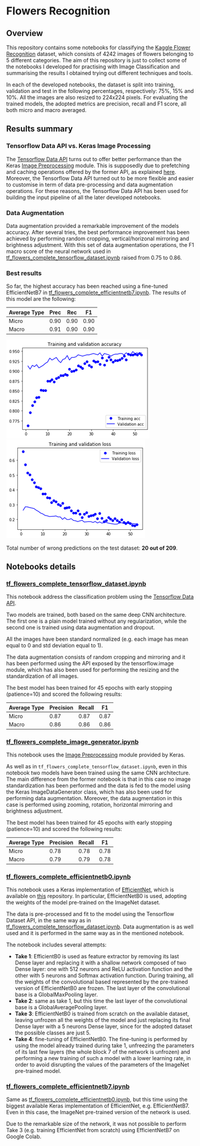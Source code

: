 # Flowers Recognition

## Overview
This repository contains some notebooks for classifying the [Kaggle Flower Recognition](https://www.kaggle.com/alxmamaev/flowers-recognition) dataset, which consists of 4242 images of flowers belonging to 5 different categories. The aim of this repository is just to collect some of the notebooks I developed for practising with Image Classification and summarising the results I obtained trying out different techniques and tools. 

In each of the developed notebooks, the dataset is split into training, validation and test in the following percentages, respectively: 75%, 15% and 10%. All the images are also resized to 224x224 pixels. For evaluating the trained models, the adopted metrics are precision, recall and F1 score, all both micro and macro averaged. 

## Results summary

### Tensorflow Data API vs. Keras Image Processing
The [Tensorflow Data API](https://www.tensorflow.org/api_docs/python/tf/data) turns out to offer better performance than the Keras [Image Preprocessing](https://keras.io/preprocessing/image/) module. This is supposedly due to prefetching and caching operations offered by the former API, as explained [here](https://www.tensorflow.org/guide/data_performance). Moreover, the Tensorflow Data API turned out to be more flexible and easier to customise in term of data pre-processing and data augmentation operations. For these reasons, the Tensorflow Data API has been used for building the input pipeline of all the later developed notebooks. 

### Data Augmentation
Data augmentation provided a remarkable improvement of the models accuracy. After several tries, the best performance improvement has been achieved by performing random cropping, vertical/horizonal mirroring and brightness adjustment. With this set of data augmentation operations, the F1 macro score of the neural network used in [tf_flowers_complete_tensorflow_dataset.ipynb](https://github.com/Telemaco019/flower_recognition/blob/master/tf_flowers_complete_tensorflow_dataset.ipynb) raised from 0.75 to 0.86. 

### Best results
So far, the highest accuracy has been reached using a fine-tuned EfficientNetB7 in [tf_flowers_complete_efficientnetb7.ipynb](https://github.com/Telemaco019/flower_recognition/blob/master/tf_flowers_complete_efficientnetb7.ipynb). The results of this model are the following: 

|Average Type |Prec |Rec |F1
|--- |--- |--- |---
|Micro|0.90|0.90|0.90
|Macro|0.91|0.90|0.90

![acc_curves_efficientnetb7](img/acc_curves_efficientnetb7.png)
![loss_curves_efficientnetb7](img/loss_curves_efficientnetb7.png)

Total number of wrong predictions on the test dataset: **20 out of 209**.

## Notebooks details
### [tf_flowers_complete_tensorflow_dataset.ipynb](https://github.com/Telemaco019/flower_recognition/blob/master/tf_flowers_complete_tensorflow_dataset.ipynb)
This notebook address the classification problem using the [Tensorflow Data API](https://www.tensorflow.org/api_docs/python/tf/data). 

Two models are trained, both based on the same deep CNN architecture. The first one is a plain model trained without
any regularization, while the second one is trained using data augmentation and dropout. 

All the images have been standard normalized (e.g. each image has mean equal to 0 and std deviation equal to 1).

The data augmentation consists of random cropping and mirroring and it has been performed using the API exposed by the tensorflow.image module, which has also been used for performing the resizing and the standardization of all images.

The best model has been trained for 45 epochs with early stopping (patience=10) and scored the following results: 

|Average Type |Precision |Recall |F1
|--- |--- |--- |---
|Micro|0.87|0.87|0.87
|Macro|0.86|0.86|0.86





### [tf_flowers_complete_image_generator.ipynb](https://github.com/Telemaco019/flower_recognition/blob/master/tf_flowers_complete_image_generator.ipynb)
This notebook uses the [Image Preprocessing](https://keras.io/preprocessing/image/) module provided by Keras. 

As well as in ``tf_flowers_complete_tensorflow_dataset.ipynb``, even in this notebook two models have been trained using the same CNN architecture. The main difference from the former notebook is that in this case no image standardization has been performed and the data is fed to the model using the Keras ImageDataGenerator class, which has also been used for performing data augmentation. Moreover, the data augmentation in this case is performed using zooming, rotation, horizontal mirroring and brightness adjustment. 

The best model has been trained for 45 epochs with early stopping (patience=10) and scored the following results: 

|Average Type |Precision |Recall |F1
|--- |--- |--- |---
|Micro|0.78|0.78|0.78
|Macro|0.79|0.79|0.78

### [tf_flowers_complete_efficientnetb0.ipynb](https://github.com/Telemaco019/flower_recognition/blob/master/tf_flowers_complete_efficientnetb0.ipynb)
This notebook uses a Keras implementation of [EfficientNet](https://ai.googleblog.com/2019/05/efficientnet-improving-accuracy-and.html), which is available on [this](https://github.com/qubvel/efficientnet) repository. In particular, EfficientNetB0 is used, adopting the weights of the model pre-trained on the ImageNet dataset.

The data is pre-processed and fit to the model using the Tensorflow Dataset API, in the same way as in [tf_flowers_complete_tensorflow_dataset.ipynb](https://github.com/Telemaco019/flower_recognition/blob/master/tf_flowers_complete_tensorflow_dataset.ipynb). Data augmentation is as well used and it is performed in the same way as in the mentioned notebook. 

The notebook includes several attempts: 
* **Take 1**: EfficientB0 is used as feature extractor by removing its last Dense layer and replacing it with a shallow network composed of two Dense layer: one with 512 neurons and ReLU activation function and the other with 5 neurons and Softmax activation function. During training, all the weights of the convolutional based represented by the pre-trained version of EfficientNetB0 are frozen. The last layer of the convolutional base is a GlobalMaxPooling layer.
* **Take 2**: same as take 1, but this time the last layer of the convolutional base is a GlobalAveragePooling layer.
* **Take 3**: EfficientNetB0 is trained from scratch on the available dataset, leaving unfrozen all the weights of the model and just replacing its final Dense layer with a 5 neurons Dense layer, since for the adopted dataset the possible classes are just 5.
* **Take 4**: fine-tuning of EfficientNetB0. The fine-tuning is performed by using the model already trained during take 1, unfreezing the parameters of its last few layers (the whole block 7 of the network is unfrozen) and performing a new training of such a model with a lower learning rate, in order to avoid disrupting the values of the parameters of the ImageNet pre-trained model.


### [tf_flowers_complete_efficientnetb7.ipynb](https://github.com/Telemaco019/flower_recognition/blob/master/tf_flowers_complete_efficientnetb7.ipynb)
Same as [tf_flowers_complete_efficientnetb0.ipynb](https://github.com/Telemaco019/flower_recognition/blob/master/tf_flowers_complete_efficientnetb0.ipynb), but this time using the biggest available Keras implementation of EfficientNet, e.g. EfficientNetB7. Even in this case, the ImageNet pre-trained version of the network is used. 

Due to the remarkable size of the network, it was not possible to perform Take 3 (e.g. training EfficientNet from scratch) using EfficientNetB7 on Google Colab. 